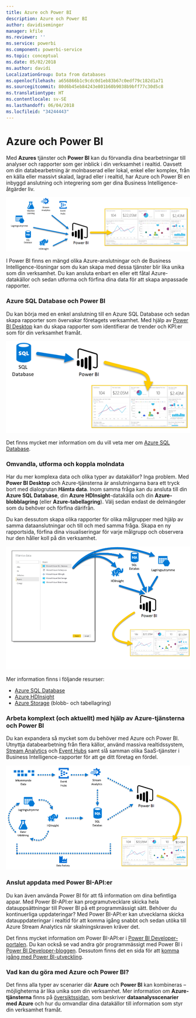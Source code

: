 ```yaml
---
title: Azure och Power BI
description: Azure och Power BI
author: davidiseminger
manager: kfile
ms.reviewer: ''
ms.service: powerbi
ms.component: powerbi-service
ms.topic: conceptual
ms.date: 05/02/2018
ms.author: davidi
LocalizationGroup: Data from databases
ms.openlocfilehash: a656866b1c9cdc0d1eb83b67c0edf79c182d1a71
ms.sourcegitcommit: 80d6b45eb84243e801b60b9038b9bff77c30d5c8
ms.translationtype: HT
ms.contentlocale: sv-SE
ms.lasthandoff: 06/04/2018
ms.locfileid: "34244443"
---
```

# <a name="azure-and-power-bi"></a>Azure och Power BI
Med **Azures** tjänster och **Power BI** kan du förvandla dina bearbetningar till analyser och rapporter som ger inblick i din verksamhet i realtid. Oavsett om din databearbetning är molnbaserad eller lokal, enkel eller komplex, från en källa eller massivt skalad, lagrad eller i realtid, har Azure och Power BI en inbyggd anslutning och integrering som ger dina Business Intelligence-åtgärder liv.

![](media/service-azure-and-power-bi/azure_1.png)

I Power BI finns en mängd olika Azure-anslutningar och de Business Intelligence-lösningar som du kan skapa med dessa tjänster blir lika unika som din verksamhet. Du kan ansluta enbart en eller ett fåtal Azure-datakällor och sedan utforma och förfina dina data för att skapa anpassade rapporter.

### <a name="azure-sql-database-and-power-bi"></a>Azure SQL Database och Power BI
Du kan börja med en enkel anslutning till en Azure SQL Database och sedan skapa rapporter som övervakar företagets verksamhet. Med hjälp av [Power BI Desktop](desktop-getting-started.md) kan du skapa rapporter som identifierar de trender och KPI:er som för din verksamhet framåt.

![](media/service-azure-and-power-bi/azure_2_sqltopbi.png)

Det finns mycket mer information om du vill veta mer om [Azure SQL Database](http://azure.microsoft.com/services/sql-database/).

### <a name="transform-shape-and-merge-your-cloud-data"></a>Omvandla, utforma och koppla molndata
Har du mer komplexa data och olika typer av datakällor? Inga problem. Med **Power BI Desktop** och Azure-tjänsterna är anslutningarna bara ett tryck bort med dialogrutan **Hämta data**. Inom samma fråga kan du ansluta till din **Azure SQL Database**, din **Azure HDInsight**-datakälla och din **Azure-blobblagring** (eller **Azure-tabellagring**). Välj sedan endast de delmängder som du behöver och förfina därifrån.

Du kan dessutom skapa olika rapporter för olika målgrupper med hjälp av samma dataanslutningar och till och med samma fråga. Skapa en ny rapportsida, förfina dina visualiseringar för varje målgrupp och observera hur den håller koll på din verksamhet.

![](media/service-azure-and-power-bi/azure_3_multipletopbi.png)

Mer information finns i följande resurser:

* [Azure SQL Database](http://azure.microsoft.com/services/sql-database/)
* [Azure HDInsight](http://azure.microsoft.com/services/hdinsight/)
* [Azure Storage](http://azure.microsoft.com/services/storage/) (blobb- och tabellagring)

### <a name="get-complex-and-ahead-using-azure-services-and-power-bi"></a>Arbeta komplext (och aktuellt) med hjälp av Azure-tjänsterna och Power BI
Du kan expandera så mycket som du behöver med Azure och Power BI. Utnyttja databearbetning från flera källor, använd massiva realtidssystem, [Stream Analytics](http://azure.microsoft.com/services/stream-analytics/) och [Event Hubs](http://azure.microsoft.com/services/event-hubs/) samt slå samman olika SaaS-tjänster i Business Intelligence-rapporter för att ge ditt företag en fördel.

![](media/service-azure-and-power-bi/azure_4_complex.png)

### <a name="connect-your-app-data-using-power-bi-apis"></a>Anslut appdata med Power BI-API:er
Du kan även använda Power BI för att få information om dina befintliga appar. Med Power BI-API:er kan programutvecklare skicka hela datauppsättningar till Power BI på ett programmässigt sätt. Behöver du kontinuerliga uppdateringar? Med Power BI-API:er kan utvecklarna skicka datauppdateringar i realtid för att komma igång snabbt och sedan utöka till Azure Stream Analytics när skalningskraven kräver det.

Det finns mycket information om Power BI-API:er i [Power BI Developer-portalen](http://dev.powerbi.com). Du kan också se vad andra gör programmässigt med Power BI i [Power BI Developer-bloggen](http://blogs.msdn.com/powerbidev). Dessutom finns det en sida för att [komma igång med Power BI-utveckling](https://msdn.microsoft.com/library/dn889824.aspx).

### <a name="what-could-you-do-with-azure-and-power-bi"></a>Vad kan du göra med Azure och Power BI?
Det finns alla typer av scenarier där **Azure** och **Power BI** kan kombineras – möjligheterna är lika unika som din verksamhet. Mer information om **Azure-tjänsterna** finns på [översiktssidan](http://go.microsoft.com/fwlink/?LinkId=535031&clcid=0x409), som beskriver **dataanalysscenarier med Azure** och hur du omvandlar dina datakällor till information som styr din verksamhet framåt.

